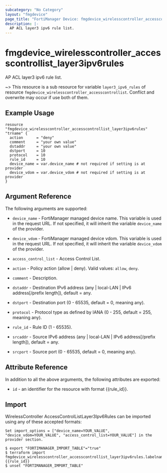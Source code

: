 ```yaml
---
subcategory: "No Category"
layout: "fmgdevice"
page_title: "FortiManager Device: fmgdevice_wirelesscontroller_accesscontrollist_layer3ipv6rules"
description: |-
  AP ACL layer3 ipv6 rule list.
---
```


# fmgdevice_wirelesscontroller_accesscontrollist_layer3ipv6rules
AP ACL layer3 ipv6 rule list.

~> This resource is a sub resource for variable `layer3_ipv6_rules` of resource `fmgdevice_wirelesscontroller_accesscontrollist`. Conflict and overwrite may occur if use both of them.



## Example Usage

```hcl
resource "fmgdevice_wirelesscontroller_accesscontrollist_layer3ipv6rules" "trname" {
  action      = "deny"
  comment     = "your own value"
  dstaddr     = "your own value"
  dstport     = 10
  protocol    = 10
  rule_id     = 10
  device_name = var.device_name # not required if setting is at provider
  device_vdom = var.device_vdom # not required if setting is at provider
}
```

## Argument Reference


The following arguments are supported:

* `device_name` - FortiManager managed device name. This variable is used in the request URL. If not specified, it will inherit the variable `device_name` of the provider.
* `device_vdom` - FortiManager managed device vdom. This variable is used in the request URL. If not specified, it will inherit the variable `device_vdom` of the provider.
* `access_control_list` - Access Control List.

* `action` - Policy action (allow | deny). Valid values: `allow`, `deny`.

* `comment` - Description.
* `dstaddr` - Destination IPv6 address (any | local-LAN | IPv6 address[/prefix length]), default = any.
* `dstport` - Destination port (0 - 65535, default = 0, meaning any).
* `protocol` - Protocol type as defined by IANA (0 - 255, default = 255, meaning any).
* `rule_id` - Rule ID (1 - 65535).
* `srcaddr` - Source IPv6 address (any | local-LAN | IPv6 address[/prefix length]), default = any.
* `srcport` - Source port (0 - 65535, default = 0, meaning any).


## Attribute Reference

In addition to all the above arguments, the following attributes are exported:
* `id` - an identifier for the resource with format {{rule_id}}.

## Import

WirelessController AccessControlListLayer3Ipv6Rules can be imported using any of these accepted formats:
```
Set import_options = ["device_name=YOUR_VALUE", "device_vdom=YOUR_VALUE", "access_control_list=YOUR_VALUE"] in the provider section.

$ export "FORTIMANAGER_IMPORT_TABLE"="true"
$ terraform import fmgdevice_wirelesscontroller_accesscontrollist_layer3ipv6rules.labelname {{rule_id}}
$ unset "FORTIMANAGER_IMPORT_TABLE"
```

